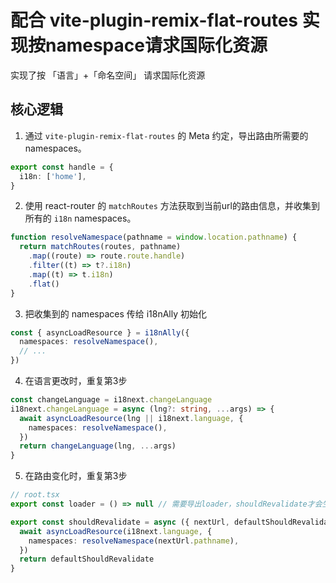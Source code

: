 # 配合 vite-plugin-remix-flat-routes 实现按namespace请求国际化资源

实现了按 「语言」+「命名空间」 请求国际化资源

## 核心逻辑

1. 通过 `vite-plugin-remix-flat-routes` 的 Meta 约定，导出路由所需要的namespaces。
```ts
export const handle = {
  i18n: ['home'],
}
```

2. 使用 react-router 的 `matchRoutes` 方法获取到当前url的路由信息，并收集到所有的 `i18n` namespaces。
```ts
function resolveNamespace(pathname = window.location.pathname) {
  return matchRoutes(routes, pathname)
    .map((route) => route.route.handle)
    .filter((t) => t?.i18n)
    .map((t) => t.i18n)
    .flat()
}
```

3. 把收集到的 namespaces 传给 i18nAlly 初始化
```ts
const { asyncLoadResource } = i18nAlly({
  namespaces: resolveNamespace(),
  // ...
})
```

4. 在语言更改时，重复第3步
```ts
const changeLanguage = i18next.changeLanguage
i18next.changeLanguage = async (lng?: string, ...args) => {
  await asyncLoadResource(lng || i18next.language, {
    namespaces: resolveNamespace(),
  })
  return changeLanguage(lng, ...args)
}
```

5. 在路由变化时，重复第3步
```ts
// root.tsx
export const loader = () => null // 需要导出loader，shouldRevalidate才会生效

export const shouldRevalidate = async ({ nextUrl, defaultShouldRevalidate }: ShouldRevalidateFunctionArgs) => {
  await asyncLoadResource(i18next.language, {
    namespaces: resolveNamespace(nextUrl.pathname),
  })
  return defaultShouldRevalidate
}
```
